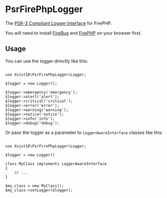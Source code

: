 PsrFirePhpLogger
=======

The [PSR-3 Compliant Logger Interface](http://www.php-fig.org/psr/3/) for FirePHP.


You will need to install [FireBug](https://getfirebug.com/) and [FirePHP](http://www.firephp.org/) on your browser first.


Usage
-----
You can use the logger directly like this:

````<?php

use Xsist10\PsrFirePhpLogger\Logger;

$logger = new Logger();

$logger->emergency('emergency');
$logger->alert('alert');
$logger->critical('critical');
$logger->error('error');
$logger->warning('warning');
$logger->notice('notice');
$logger->info('info');
$logger->debug('debug');
````

Or pass the logger as a parameter to `LoggerAwareInterface` classes like this:

````<?php

use Xsist10\PsrFirePhpLogger\Logger;

$logger = new Logger()

class MyClass implements LoggerAwareInterface
{
	// ...
}

$my_class = new MyClass();
$my_class->setLogger($logger);

````